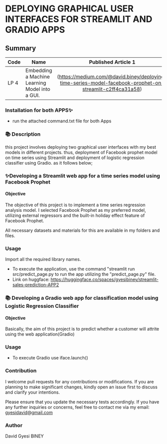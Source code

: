# DEPLOYING GRAPHICAL USER INTERFACES FOR STREAMLIT AND GRADIO APPS

## Summary
| Code      | Name        | Published Article 1 | Published Article 2 |
|-----------|-------------|:-------------------:|--------------------:|
| LP 4 | Embedding a Machine Learning Model into a GUI.  |  (https://medium.com/@david.biney/deploying-time-series-model-facebook-prophet-on-streamlit-c2ff4ca31a58) | (https://medium.com/@david.biney/customer-churn-prediction-using-web-app-gradio-for-vodafone-group-8c8ec7803f) |

### Installation for both  APPS✨
- run the attached command.txt file for both Apps

 ### 📚 **Description** 

this project involves deploying two graphical user interfaces with my best models in different projects. thus, deployment of Facebook prophet model on time series using Streamlit and deployment of logistic regression classifier using Gradio. as it follows below; 

### ✨Developing a Streamlit web app for a time series model using Facebook Prophet 
#### Objective
The objective of this project is to implement a time series regression analysis model. I selected Facebook Prophet as my preferred model, utilizing external regressors and the built-in holiday effect feature of Facebook Prophet.

All necessary datasets and materials for this are available in my folders and files.

### Usage
Import all the required library names.

- To execute the application, use the command "streamlit run src/predict_page.py 
 to run the app utilizing the "predict_page.py" file.
- Link on huggface: https://huggingface.co/spaces/gyesibiney/streamlit-sales-prediction-APP2
### 📚 Developing a Gradio web app for classification model using Logistic Regression Classifier 

#### Objective
Basically, the aim of this project is to predict whether a customer will attrite using the web application(Gradio)

### Usage
- To execute Gradio use iface.launch()

### Contribution
I welcome pull requests for any contributions or modifications. If you are planning to make significant changes, kindly open an issue first to discuss and clarify your intentions.

Please ensure that you update the necessary tests accordingly. If you have any further inquiries or concerns, feel free to contact me via my email: gyesidavid@gmail.com
### Author
David Gyesi BINEY

